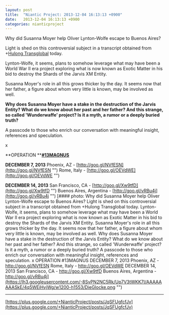 ```yaml
---
layout: post
title:  "Niantic Project: 2013-12-04 16:13:13 +0900"
date:   2013-12-04 16:13:13 +0900
categories: nianticproject
---
```

Why did Susanna Moyer help Oliver Lynton-Wolfe escape to Buenos Aires?

Light is shed on this controversial subject in a transcript obtained from +[Hulong Transglobal](https://plus.google.com/107849663787965375687 "") today.

Lynton-Wolfe, it seems, plans to somehow leverage what may have been a World War II era project exploring what is now known as Exotic Matter in his bid to destroy the Shards of the Jarvis XM Entity.

Susanna Moyer's role in all this grows thicker by the day. It seems now that her father, a figure about whom very little is known, may be involved as well.

**Why does Susanna Moyer have a stake in the destruction of the Jarvis Entity? What do we know about her past and her father? And this strange, so called 'Wunderwaffe' project? Is it a myth, a rumor or a deeply buried truth?**

A passcode to those who enrich our conversation with meaningful insight, references and speculation.

x

**OPERATION ****[#13MAGNUS](https://plus.google.com/s/%2313MAGNUS "")**

**DECEMBER 7, 2013**
Phoenix, AZ - [http://goo.gl/NVfESN](http://goo.gl/NVfESN "")
Rome, Italy - [http://goo.gl/OEVdWE](http://goo.gl/OEVdWE "")

**DECEMBER 14, 2013**
San Francisco, CA - [http://goo.gl/Xw9tfD](http://goo.gl/Xw9tfD "")
Buenos Aires, Argentina - [http://goo.gl/vRBu4j](http://goo.gl/vRBu4j "")
[#### photo: Why did Susanna Moyer help Oliver Lynton-Wolfe escape to Buenos Aires?
Light is shed on this controversial subject in a transcript obtained from +Hulong Transglobal today.
Lynton-Wolfe, it seems, plans to somehow leverage what may have been a World War II era project exploring what is now known as Exotic Matter in his bid to destroy the Shards of the Jarvis XM Entity.
Susanna Moyer's role in all this grows thicker by the day. It seems now that her father, a figure about whom very little is known, may be involved as well.
Why does Susanna Moyer have a stake in the destruction of the Jarvis Entity? What do we know about her past and her father? And this strange, so called 'Wunderwaffe' project? Is it a myth, a rumor or a deeply buried truth?
A passcode to those who enrich our conversation with meaningful insight, references and speculation.
x
OPERATION #13MAGNUS
DECEMBER 7, 2013
Phoenix, AZ - http://goo.gl/NVfESN
Rome, Italy - http://goo.gl/OEVdWE
DECEMBER 14, 2013
San Francisco, CA - http://goo.gl/Xw9tfD
Buenos Aires, Argentina - http://goo.gl/vRBu4j](https://lh3.googleusercontent.com/-8SvPN2NC5Rk/Up7V3tWKK7I/AAAAAAAASkE/4q5WEiHvjWg/w1200-h1553/DieGlocke.png "")
- - -
[https://plus.google.com/+NianticProject/posts/JqSFUgfcfJv](https://plus.google.com/+NianticProject/posts/JqSFUgfcfJv)
